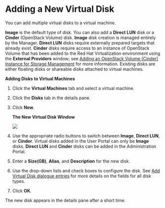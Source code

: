 # Adding a New Virtual Disk

You can add multiple virtual disks to a virtual machine.

**Image** is the default type of disk. You can also add a **Direct LUN** disk or a **Cinder** (OpenStack Volume) disk. **Image** disk creation is managed entirely by the Manager. **Direct LUN** disks require externally prepared targets that already exist. **Cinder** disks require access to an instance of OpenStack Volume that has been added to the Red Hat Virtualization environment using the **External Providers** window; see [Adding an OpenStack Volume (Cinder) Instance for Storage Management](https://access.redhat.com/documentation/en/red-hat-virtualization/4.0/paged/administration-guide/112-adding-external-providers#Adding_an_OpenStack_Volume_Cinder_Instance_for_Storage_Management) for more information. Existing disks are either floating disks or shareable disks attached to virtual machines.

**Adding Disks to Virtual Machines**

1. Click the **Virtual Machines** tab and select a virtual machine.

2. Click the **Disks** tab in the details pane.

3. Click **New**.

    **The New Virtual Disk Window**

    ![](images/7319.png)

4. Use the appropriate radio buttons to switch between **Image**, **Direct LUN**, or **Cinder**. Virtual disks added in the User Portal can only be **Image** disks. **Direct LUN** and **Cinder** disks can be added in the Administration Portal.

5. Enter a **Size(GB)**, **Alias**, and **Description** for the new disk.

6. Use the drop-down lists and check boxes to configure the disk. See [Add Virtual Disk dialogue entries](Add_Virtual_Disk_dialogue_entries) for more details on the fields for all disk types.

7. Click **OK**.

The new disk appears in the details pane after a short time.
